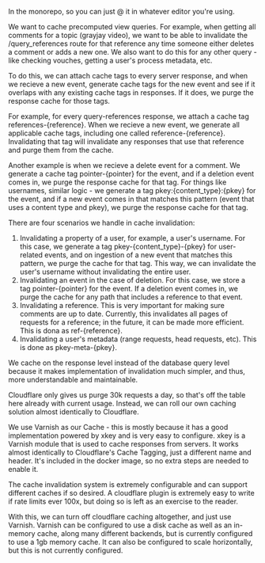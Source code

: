 In the monorepo, so you can just @ it in whatever editor you're using.

We want to cache precomputed view queries. For example, when getting all comments for 
a topic (grayjay video), we want to be able to invalidate the /query_references route 
for that reference any time someone either deletes a comment or adds a new one. We also 
want to do this for any other query - like checking vouches, getting a user's process 
metadata, etc. 

To do this, we can attach cache tags to every server response, and when we 
recieve a new event, generate cache tags for the new event and see if it overlaps with
any existing cache tags in responses. If it does, we purge the response cache for those tags.

For example, for every query-references response, we attach a cache tag references-{reference}.
When we recieve a new event, we generate all applicable cache tags, including one called 
reference-{reference}. Invalidating that tag will invalidate any responses that use that reference
and purge them from the cache.

Another example is when we recieve a delete event for a comment. We generate a cache tag pointer-{pointer}
for the event, and if a deletion event comes in, we purge the response cache for that tag. For things
like usernames, similar logic - we generate a tag pkey:{content_type}:{pkey} for the event, and if a
new event comes in that matches this pattern (event that uses a content type and pkey), 
we purge the response cache for that tag.

There are four scenarios we handle in cache invalidation:

1. Invalidating a property of a user, for example, a user's username. For this case,
   we generate a tag pkey-{content_type}-{pkey} for user-related events,
   and on ingestion of a new event that matches this pattern, we purge the
   cache for that tag. This way, we can invalidate the user's username without
   invalidating the entire user.
2. Invalidating an event in the case of deletion. For this case, we store a tag
   pointer-{pointer} for the event. If a deletion event comes in, we purge the
   cache for any path that includes a reference to that event.
3. Invalidating a reference. This is very important for making sure comments are
   up to date. Currently, this invalidates all pages of requests for a reference;
   in the future, it can be made more efficient. This is dona as ref-{reference}.
4. Invalidating a user's metadata (range requests, head requests, etc). This is
   done as pkey-meta-{pkey}.

We cache on the response level instead of the database query level because it makes
implementation of invalidation much simpler, and thus, more understandable and
maintainable.

Cloudflare only gives us purge 30k requests a day, so that's off the table here
already with current usage. Instead, we can roll our own caching solution almost 
identically to Cloudflare.

We use Varnish as our Cache - this is mostly because it has a good implementation powered
by xkey and is very easy to configure. xkey is a Varnish module that is used to cache responses 
from servers.  It works almost identically to Cloudflare's Cache Tagging, just a different name
and header. It's included in the docker image, so no extra steps are needed to enable it.

The cache invalidation system is extremely configurable and can support different 
caches if so desired. A cloudflare plugin is extremely easy to write if rate limits
ever 100x, but doing so is left as an exercise to the reader.

With this, we can turn off cloudflare caching altogether, and just use Varnish. Varnish
can be configured to use a disk cache as well as an in-memory cache, along many different
backends, but is currently configured to use a 1gb memory cache. It can also be configured
to scale horizontally, but this is not currently configured.